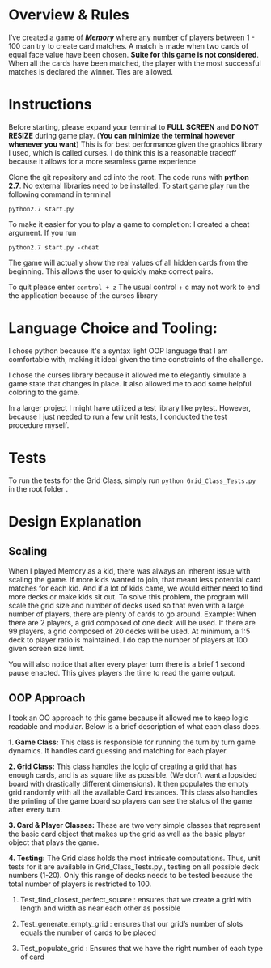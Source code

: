 

# Overview & Rules

I’ve created a game of ***Memory*** where any number of players between 1 - 100 can try to create card matches. A match is made when two cards of equal face value have been chosen. **Suite for this game is not considered**. When all the cards have been matched, the player with the most successful matches is declared the winner. Ties are allowed.


# Instructions

Before starting, please expand your terminal to **FULL SCREEN** and **DO NOT RESIZE** during game play. (**You can minimize the terminal however whenever you want**) This is for best performance given the graphics library I used, which is called curses. I do think this is a reasonable tradeoff because it allows for a more seamless game experience


Clone the git repository and cd into the root. The code runs with **python 2.7**. No external libraries need to be installed. To start game play run the following command in terminal

    python2.7 start.py


To make it easier for you to play a game to completion: I created a cheat argument. If you run

    python2.7 start.py -cheat

The game will actually show the real values of all hidden cards from the beginning. This allows the user to quickly make correct pairs.

To quit please enter
```control + z```
The usual control + c may not work to end the application because of the curses library


# Language Choice and Tooling:

I chose python because it's a syntax light OOP language that I am comfortable with, making it ideal given the time constraints of the challenge.

I chose the curses library because it allowed me to elegantly simulate a game state that changes in place. It also allowed me to add some helpful coloring to the game.

In a larger project I might have utilized a test library like pytest. However, because I just needed to run a few unit tests, I conducted the test procedure myself.

# Tests
To run the tests for the Grid Class, simply run ```python Grid_Class_Tests.py``` in the root folder .

# Design Explanation


## Scaling
When I played Memory as a kid, there was always an inherent issue with scaling the game. If more kids wanted to join, that meant less potential card matches for each kid. And if a lot of kids came, we would either need to find more decks or make kids sit out. To solve this problem, the program will scale the grid size and number of decks used so that even with a large number of players, there are plenty of cards to go around. Example: When there are 2 players, a grid composed of one deck will be used. If there are 99 players, a grid composed of 20 decks will be used. At minimum, a 1:5 deck to player ratio is maintained. I do cap the number of players at 100 given screen size limit.

You will also notice that after every player turn there is a brief 1 second pause enacted. This gives players the time to read the game output.

## OOP Approach
I took an OO approach to this game because it allowed me to keep logic readable and modular. Below is a brief description of what each class does.

**1.  Game Class:**  This class is responsible for running the turn by turn game dynamics. It handles card guessing and matching for each player.

**2.  Grid Class:** This class handles the logic of creating a grid that has enough cards, and is as square like as possible. (We don’t want a lopsided board with drastically different dimensions). It then populates the empty grid randomly with all the available Card instances. This class also handles the printing of the game board so players can see the status of the game after every turn.


**3. Card & Player Classes:** These are two very simple classes that represent the basic card object that makes up the grid as well as the basic player object that plays the game.


**4.  Testing:** The Grid class holds the most intricate computations. Thus, unit tests for it are available in Grid_Class_Tests.py., testing on all possible deck numbers (1-20). Only this range of decks needs to be tested because the total number of players is restricted to 100.


1.  Test_find_closest_perfect_square : ensures that we create a grid with length and width as near each other as possible

2.  Test_generate_empty_grid : ensures that our grid’s number of slots equals the number of cards to be placed

3.  Test_populate_grid : Ensures that we have the right number of each type of card

